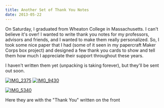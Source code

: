 ```yaml
---
title: Another Set of Thank You Notes
date: 2013-05-22
---
```


On Saturday, I graduated from Wheaton College in Massachusetts. I can't believe it's over! I wanted to write thank you notes for my professors, advisors and friends, and I wanted to make them really personalized. So, I took some nice paper that I had (some of it seen in my papercraft Maker Corps box project) and designed a few thank you cards to show and tell them how much I appreciate their support throughout these years.

I haven't written them yet (unpacking is taking forever), but they'll be sent out soon.

[![IMG_2375](http://claudiadadamo.files.wordpress.com/2013/05/img_2375.jpg?w=300)](http://claudiadadamo.files.wordpress.com/2013/05/img_2375.jpg) [![IMG_9430](http://claudiadadamo.files.wordpress.com/2013/05/img_9430.jpg?w=300)](http://claudiadadamo.files.wordpress.com/2013/05/img_9430.jpg)


[![IMG_5340](http://claudiadadamo.files.wordpress.com/2013/05/img_5340.jpg?w=300)](http://claudiadadamo.files.wordpress.com/2013/05/img_5340.jpg)




Here they are with the "Thank You" written on the front
